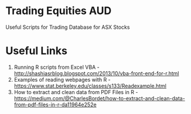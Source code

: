 # Trading Equities AUD
Useful Scripts for Trading Database for ASX Stocks
 

 
# Useful Links
1. Running R scripts from Excel VBA - http://shashiasrblog.blogspot.com/2013/10/vba-front-end-for-r.html
2. Examples of reading webpages with R - https://www.stat.berkeley.edu/classes/s133/Readexample.html 
3. How to extract and clean data from PDF Files in R - https://medium.com/@CharlesBordet/how-to-extract-and-clean-data-from-pdf-files-in-r-da11964e252e
